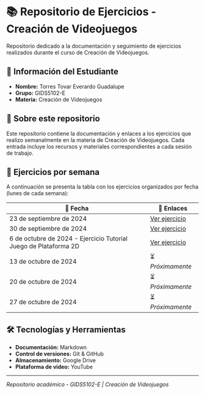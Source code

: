 # 📚 Repositorio de Ejercicios - Creación de Videojuegos

Repositorio dedicado a la documentación y seguimiento de ejercicios realizados durante el curso de Creación de Videojuegos.

## 👤 Información del Estudiante

- **Nombre:** Torres Tovar Everardo Guadalupe
- **Grupo:** GIDS5102-E
- **Materia:** Creación de Videojuegos

## 🎯 Sobre este repositorio

Este repositorio contiene la documentación y enlaces a los ejercicios que realizo semanalmente en la materia de Creación de Videojuegos. Cada entrada incluye los recursos y materiales correspondientes a cada sesión de trabajo.

## 📅 Ejercicios por semana

A continuación se presenta la tabla con los ejercicios organizados por fecha (lunes de cada semana):

| 📆 Fecha | 🔗 Enlaces |
|----------|-----------|
| 23 de septiembre de 2024 | [Ver ejercicio](https://drive.google.com/drive/folders/1RNzAIJK0QPo333khY03vPZNgCOC-XaGB) |
| 30 de septiembre de 2024 | [Ver ejercicio](https://www.youtube.com/watch?v=RCKogZqlgDk) |
| 6 de octubre de 2024 - Ejercicio Tutorial Juego de Plataforma 2D | [Ver ejercicio](https://docs.google.com/document/d/1GnL9nt8NyoojIi4_5g2_xqPNVlyQNqbK/edit) |
| 13 de octubre de 2024 | ⏳ _Próximamente_ |
| 20 de octubre de 2024 | ⏳ _Próximamente_ |
| 27 de octubre de 2024 | ⏳ _Próximamente_ |

## 🛠️ Tecnologías y Herramientas

- **Documentación:** Markdown
- **Control de versiones:** Git & GitHub
- **Almacenamiento:** Google Drive
- **Plataforma de video:** YouTube

---

*Repositorio académico - GIDS5102-E | Creación de Videojuegos*
